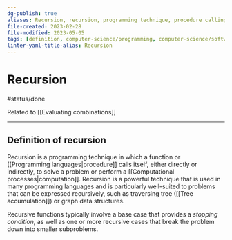 ```yaml
---
dg-publish: true
aliases: Recursion, recursion, programming technique, procedure calling itself, functional calling itself, calling itself, recursive, loops
file-created: 2023-02-28
file-modified: 2023-05-05
tags: [definition, computer-science/programming, computer-science/software-engineering, computer-science]
linter-yaml-title-alias: Recursion
---
```


# Recursion

#status/done

Related to [[Evaluating combinations]]

---

## Definition of recursion

Recursion is a programming technique in which a function or [[Programming languages|procedure]] calls itself, either directly or indirectly, to solve a problem or perform a [[Computational processes|computation]]. Recursion is a powerful technique that is used in many programming languages and is particularly well-suited to problems that can be expressed recursively, such as traversing tree ([[Tree accumulation]]) or graph data structures.

Recursive functions typically involve a base case that provides a *stopping condition*, as well as one or more recursive cases that break the problem down into smaller subproblems.
